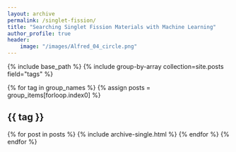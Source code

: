 ```yaml
---
layout: archive
permalink: /singlet-fission/
title: "Searching Singlet Fission Materials with Machine Learning"
author_profile: true
header: 
    image: "/images/Alfred_04_circle.png"
---
```


{% include base_path %}
{% include group-by-array collection=site.posts field="tags" %}

{% for tag in group_names %}
  {% assign posts = group_items[forloop.index0] %}
  <h2 id="{{ tag | slugify }}" class="archive__subtitle">{{ tag }}</h2>
  {% for post in posts %}
    {% include archive-single.html %}
  {% endfor %}
{% endfor %}